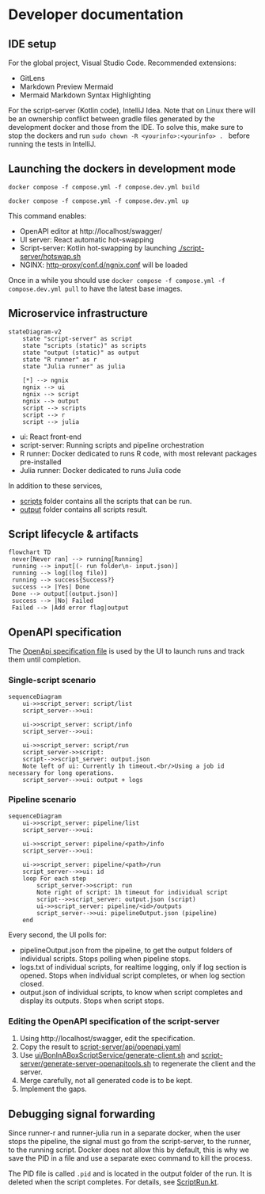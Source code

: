 # Developer documentation

## IDE setup

For the global project, Visual Studio Code. Recommended extensions:
- GitLens
- Markdown Preview Mermaid
- Mermaid Markdown Syntax Highlighting

For the script-server (Kotlin code), IntelliJ Idea. Note that on Linux there will be an ownership conflict between gradle files generated by the development docker and those from the IDE. To solve this, make sure to stop the dockers and run `sudo chown -R <yourinfo>:<yourinfo> . ` before running the tests in IntelliJ.

## Launching the dockers in development mode
`docker compose -f compose.yml -f compose.dev.yml build`

`docker compose -f compose.yml -f compose.dev.yml up`

This command enables:
- OpenAPI editor at http://localhost/swagger/
- UI server: React automatic hot-swapping
- Script-server: Kotlin hot-swapping by launching [./script-server/hotswap.sh](../script-server/hotswap.sh)
- NGINX: [http-proxy/conf.d/ngnix.conf](../http-proxy/conf.d/ngnix.conf) will be loaded

Once in a while you should use `docker compose -f compose.yml -f compose.dev.yml pull` to have the latest base images.

## Microservice infrastructure

```mermaid
stateDiagram-v2
    state "script-server" as script
    state "scripts (static)" as scripts
    state "output (static)" as output
    state "R runner" as r
    state "Julia runner" as julia

    [*] --> ngnix
    ngnix --> ui
    ngnix --> script
    ngnix --> output
    script --> scripts
    script --> r
    script --> julia
```

- ui: React front-end
- script-server: Running scripts and pipeline orchestration
- R runner: Docker dedicated to runs R code, with most relevant packages pre-installed
- Julia runner: Docker dedicated to runs Julia code

In addition to these services, 
- [scripts](../scripts/) folder contains all the scripts that can be run.
- [output](../output/) folder contains all scripts result.

## Script lifecycle & artifacts
```mermaid
flowchart TD
 never[Never ran] --> running[Running]
 running --> input[(- run folder\n- input.json)]
 running --> log[(log file)]
 running --> success{Success?}
 success --> |Yes| Done
 Done --> output[(output.json)]
 success --> |No| Failed
 Failed --> |Add error flag|output
```

## OpenAPI specification

The [OpenApi specification file](../script-server/api/openapi.yaml) is used by the UI to launch runs and track them until completion.

### Single-script scenario
```mermaid
sequenceDiagram
    ui->>script_server: script/list
    script_server-->>ui: 

    ui->>script_server: script/info
    script_server-->>ui: 

    ui->>script_server: script/run
    script_server->>script: 
    script-->>script_server: output.json
    Note left of ui: Currently 1h timeout.<br/>Using a job id necessary for long operations.
    script_server-->>ui: output + logs
```

### Pipeline scenario
```mermaid
sequenceDiagram
    ui->>script_server: pipeline/list
    script_server-->>ui: 

    ui->>script_server: pipeline/<path>/info
    script_server-->>ui: 

    ui->>script_server: pipeline/<path>/run
    script_server-->>ui: id
    loop For each step
        script_server->>script: run
        Note right of script: 1h timeout for individual script
        script-->>script_server: output.json (script)
        ui->>script_server: pipeline/<id>/outputs
        script_server-->>ui: pipelineOutput.json (pipeline)
    end

```

Every second, the UI polls for:
- pipelineOutput.json from the pipeline, to get the output folders of individual scripts. Stops polling when pipeline stops.
- logs.txt of individual scripts, for realtime logging, only if log section is opened. Stops when individual script completes, or when log section closed.
- output.json of individual scripts, to know when script completes and display its outputs. Stops when script stops.


### Editing the OpenAPI specification of the script-server
1. Using http://localhost/swagger, edit the specification.
2. Copy the result to [script-server/api/openapi.yaml](../script-server/api/openapi.yaml)
3. Use [ui/BonInABoxScriptService/generate-client.sh](../ui/BonInABoxScriptService/generate-client.sh) and  [script-server/generate-server-openapitools.sh](../script-server/generate-server-openapitools.sh) to regenerate the client and the server.
4. Merge carefully, not all generated code is to be kept.
5. Implement the gaps.

## Debugging signal forwarding
Since runner-r and runner-julia run in a separate docker, when the user stops the pipeline, the signal must go from the script-server, to the runner, to the running script. Docker does not allow this by default, this is why we save the PID in a file and use a separate exec command to kill the process.

The PID file is called `.pid` and is located in the output folder of the run. It is deleted when the script completes. For details, see [ScriptRun.kt](./script-server/src/main/kotlin/org/geobon/script/ScriptRun.kt).
